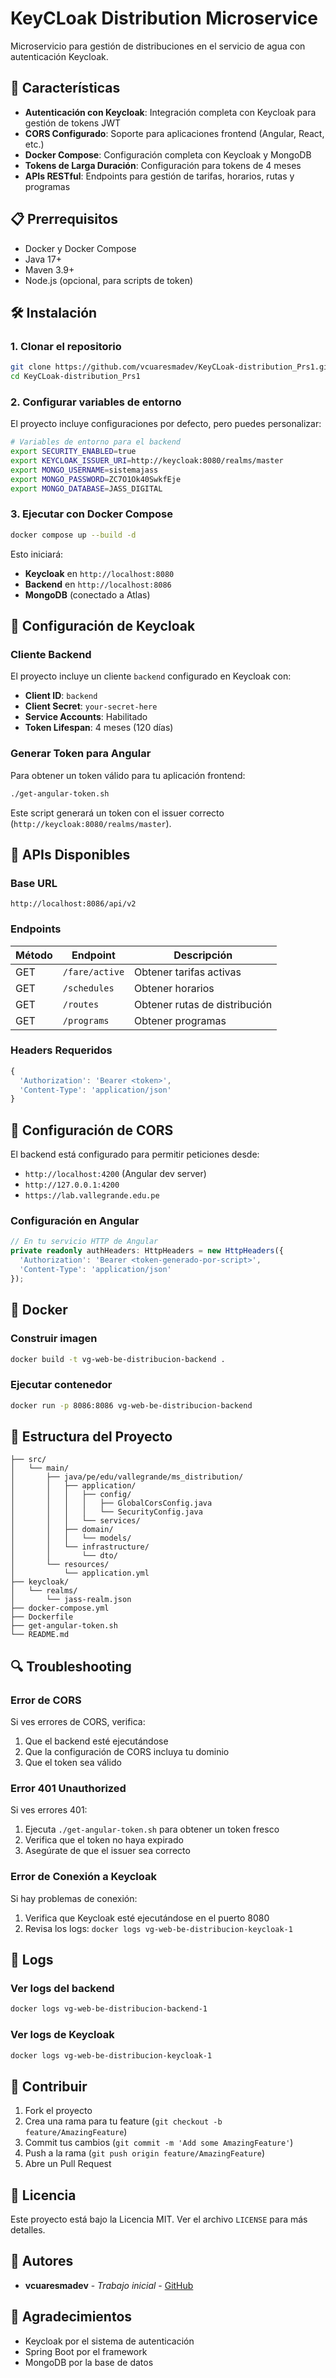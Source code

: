 # KeyCLoak Distribution Microservice

Microservicio para gestión de distribuciones en el servicio de agua con autenticación Keycloak.

## 🚀 Características

- **Autenticación con Keycloak**: Integración completa con Keycloak para gestión de tokens JWT
- **CORS Configurado**: Soporte para aplicaciones frontend (Angular, React, etc.)
- **Docker Compose**: Configuración completa con Keycloak y MongoDB
- **Tokens de Larga Duración**: Configuración para tokens de 4 meses
- **APIs RESTful**: Endpoints para gestión de tarifas, horarios, rutas y programas

## 📋 Prerrequisitos

- Docker y Docker Compose
- Java 17+
- Maven 3.9+
- Node.js (opcional, para scripts de token)

## 🛠️ Instalación

### 1. Clonar el repositorio

```bash
git clone https://github.com/vcuaresmadev/KeyCLoak-distribution_Prs1.git
cd KeyCLoak-distribution_Prs1
```

### 2. Configurar variables de entorno

El proyecto incluye configuraciones por defecto, pero puedes personalizar:

```bash
# Variables de entorno para el backend
export SECURITY_ENABLED=true
export KEYCLOAK_ISSUER_URI=http://keycloak:8080/realms/master
export MONGO_USERNAME=sistemajass
export MONGO_PASSWORD=ZC7O1Ok40SwkfEje
export MONGO_DATABASE=JASS_DIGITAL
```

### 3. Ejecutar con Docker Compose

```bash
docker compose up --build -d
```

Esto iniciará:
- **Keycloak** en `http://localhost:8080`
- **Backend** en `http://localhost:8086`
- **MongoDB** (conectado a Atlas)

## 🔐 Configuración de Keycloak

### Cliente Backend

El proyecto incluye un cliente `backend` configurado en Keycloak con:
- **Client ID**: `backend`
- **Client Secret**: `your-secret-here`
- **Service Accounts**: Habilitado
- **Token Lifespan**: 4 meses (120 días)

### Generar Token para Angular

Para obtener un token válido para tu aplicación frontend:

```bash
./get-angular-token.sh
```

Este script generará un token con el issuer correcto (`http://keycloak:8080/realms/master`).

## 📡 APIs Disponibles

### Base URL
```
http://localhost:8086/api/v2
```

### Endpoints

| Método | Endpoint | Descripción |
|--------|----------|-------------|
| GET | `/fare/active` | Obtener tarifas activas |
| GET | `/schedules` | Obtener horarios |
| GET | `/routes` | Obtener rutas de distribución |
| GET | `/programs` | Obtener programas |

### Headers Requeridos

```typescript
{
  'Authorization': 'Bearer <token>',
  'Content-Type': 'application/json'
}
```

## 🔧 Configuración de CORS

El backend está configurado para permitir peticiones desde:
- `http://localhost:4200` (Angular dev server)
- `http://127.0.0.1:4200`
- `https://lab.vallegrande.edu.pe`

### Configuración en Angular

```typescript
// En tu servicio HTTP de Angular
private readonly authHeaders: HttpHeaders = new HttpHeaders({
  'Authorization': 'Bearer <token-generado-por-script>',
  'Content-Type': 'application/json'
});
```

## 🐳 Docker

### Construir imagen

```bash
docker build -t vg-web-be-distribucion-backend .
```

### Ejecutar contenedor

```bash
docker run -p 8086:8086 vg-web-be-distribucion-backend
```

## 📁 Estructura del Proyecto

```
├── src/
│   └── main/
│       ├── java/pe/edu/vallegrande/ms_distribution/
│       │   ├── application/
│       │   │   ├── config/
│       │   │   │   ├── GlobalCorsConfig.java
│       │   │   │   └── SecurityConfig.java
│       │   │   └── services/
│       │   ├── domain/
│       │   │   └── models/
│       │   └── infrastructure/
│       │       └── dto/
│       └── resources/
│           └── application.yml
├── keycloak/
│   └── realms/
│       └── jass-realm.json
├── docker-compose.yml
├── Dockerfile
├── get-angular-token.sh
└── README.md
```

## 🔍 Troubleshooting

### Error de CORS
Si ves errores de CORS, verifica:
1. Que el backend esté ejecutándose
2. Que la configuración de CORS incluya tu dominio
3. Que el token sea válido

### Error 401 Unauthorized
Si ves errores 401:
1. Ejecuta `./get-angular-token.sh` para obtener un token fresco
2. Verifica que el token no haya expirado
3. Asegúrate de que el issuer sea correcto

### Error de Conexión a Keycloak
Si hay problemas de conexión:
1. Verifica que Keycloak esté ejecutándose en el puerto 8080
2. Revisa los logs: `docker logs vg-web-be-distribucion-keycloak-1`

## 📝 Logs

### Ver logs del backend
```bash
docker logs vg-web-be-distribucion-backend-1
```

### Ver logs de Keycloak
```bash
docker logs vg-web-be-distribucion-keycloak-1
```

## 🤝 Contribuir

1. Fork el proyecto
2. Crea una rama para tu feature (`git checkout -b feature/AmazingFeature`)
3. Commit tus cambios (`git commit -m 'Add some AmazingFeature'`)
4. Push a la rama (`git push origin feature/AmazingFeature`)
5. Abre un Pull Request

## 📄 Licencia

Este proyecto está bajo la Licencia MIT. Ver el archivo `LICENSE` para más detalles.

## 👥 Autores

- **vcuaresmadev** - *Trabajo inicial* - [GitHub](https://github.com/vcuaresmadev)

## 🙏 Agradecimientos

- Keycloak por el sistema de autenticación
- Spring Boot por el framework
- MongoDB por la base de datos
